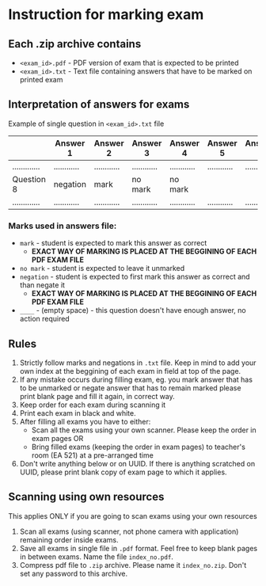 # Instruction for marking exam

## Each .zip archive contains
* `<exam_id>.pdf` - PDF version of exam that is expected to be printed
* `<exam_id>.txt` - Text file containing answers that have to be marked on printed exam

## Interpretation of answers for exams

Example of single question in `<exam_id>.txt` file

|             | Answer 1   | Answer 2   | Answer 3   | Answer 4   | Answer 5   | Answer 6   |
|-------------|------------|------------|------------|------------|------------|------------|
|.............|............|............|............|............|............|............|
| Question 8  | negation   | mark       | no mark    | no mark    |            |            |
|.............|............|............|............|............|............|............|

### Marks used in answers file:

* `mark` - student is expected to mark this answer as correct
    - **EXACT WAY OF MARKING IS PLACED AT THE BEGGINING OF EACH PDF EXAM FILE**
* `no mark` - student is expected to leave it unmarked
* `negation` - student is expected to first mark this answer as correct and than negate it
    - **EXACT WAY OF MARKING IS PLACED AT THE BEGGINING OF EACH PDF EXAM FILE**
* `____` - (empty space) - this question doesn't have enough answer, no action required

## Rules

1. Strictly follow marks and negations in `.txt` file. Keep in mind to add your own index at the beggining of each exam in field at top of the page.
2. If any mistake occurs during filling exam, eg. you mark answer that has to be unmarked or negate answer that has to remain marked please print blank page and fill it again, in correct way.
3. Keep order for each exam during scanning it
4. Print each exam in black and white.
5. After filling all exams you have to either:
    * Scan all the exams using your own scanner. Please keep the order in exam pages
    OR
    * Bring filled exams (keeping the order in exam pages) to teacher's room (EA 521) at a pre-arranged time
6. Don't write anything below or on UUID. If there is anything scratched on UUID, please print blank copy of exam page to which it applies.

## Scanning using own resources

This applies ONLY if you are going to scan exams using your own resources
1. Scan all exams (using scanner, not phone camera with application) remaining order inside exams.
2. Save all exams in single file in `.pdf` format. Feel free to keep blank pages in between exams. Name the file `index_no.pdf`.
3. Compress pdf file to `.zip` archive. Please name it `index_no.zip`. Don't set any password to this archive.
